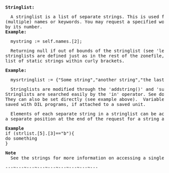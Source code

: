 <div class="mw-parser-output"><p><br />
<span id="strl"></span>
</p>
<pre><b>Stringlist:</b>
</pre>
<pre>  A stringlist is a list of separate strings. This is used for things such as
(multiple) names or keywords. You may request a specified word in a stringlist
by its number.
<b>Example:</b>
</pre>
<pre>  mystring&#160;:= self.names.[2];
</pre>
<pre>  Returning null if out of bounds of the stringlist (see 'length()'). Static
stringlists are defined just as in the rest of the zonefile, as a comma separated
list of static strings within curly brackets.
</pre>
<pre><b>Example:</b>
</pre>
<pre>  mysrtringlist&#160;:= {"Some string","another string","the last string"}
</pre>
<pre>  Stringlists are modified through the 'addstring()' and 'substring()' procedures.
Stringlists are searched easily by the 'in' operator. See documentation below.
They can also be set directly (see example above).  Variables of type string are
saved with DIL programs, if attached to a saved unit.
</pre>
<pre>  Elements of each separate string in a stringlist can be accessed by appending
a separate position at the end of the request for a string as follows:
</pre>
<pre><b>Example</b>
if (strlist.[5].[3]=="b"){
do something
}
</pre>
<pre><b>Note</b>
  See the strings for more information on accessing a single element.
</pre>
<pre>---~---~---~---~---~---~---~---~---
</pre></div>